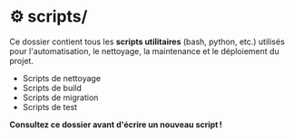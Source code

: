 # ⚙️ scripts/

Ce dossier contient tous les **scripts utilitaires** (bash, python, etc.) utilisés pour l'automatisation, le nettoyage, la maintenance et le déploiement du projet.

- Scripts de nettoyage
- Scripts de build
- Scripts de migration
- Scripts de test

**Consultez ce dossier avant d'écrire un nouveau script !** 